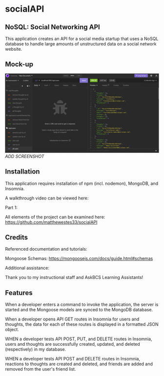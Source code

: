 # socialAPI
## NoSQL: Social Networking API


This application creates an API for a social media startup that uses a NoSQL database to handle large amounts of unstructured data on a social network website.

## Mock-up

![Insomnia screenshot.](./images/insomnia.jpg) *ADD SCREENSHOT*

## Installation

This application requires installation of npm (incl. nodemon), MongoDB, and Insomnia. 

A walkthrough video can be viewed here: 

Part 1: 

All elements of the project can be examined here: https://github.com/matthewestes33/socialAPI 

## Credits

Referenced documentation and tutorials:

Mongoose Schemas: https://mongoosejs.com/docs/guide.html#schemas

Additional assistance:

Thank you to my instructional staff and AskBCS Learning Assistants!

## Features

When a developer enters a command to invoke the application, the server is started and the Mongoose models are synced to the MongoDB database.

When a developer opens API GET routes in Insomnia for users and thoughts, the data for each of these routes is displayed in a formatted JSON object.

WHEN a developer tests API POST, PUT, and DELETE routes in Insomnia, users and thoughts are successfully created, updated, and deleted (respectively) in my database.

WHEN a developer tests API POST and DELETE routes in Insomnia, reactions to thoughts are created and deleted, and friends are added and removed from the user's friend list.
